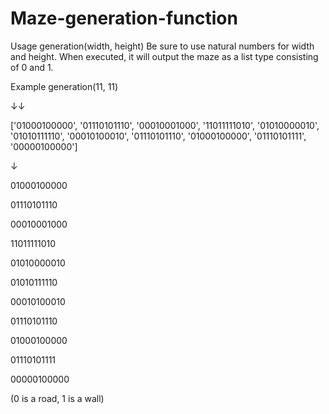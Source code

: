 # Maze-generation-function

Usage
generation(width, height)
Be sure to use natural numbers for width and height.
When executed, it will output the maze as a list type consisting of 0 and 1.

Example
generation(11, 11)

↓↓

['01000100000', '01110101110', '00010001000', '11011111010', '01010000010', '01010111110', '00010100010', '01110101110', '01000100000', '01110101111', '00000100000']

↓

01000100000

01110101110

00010001000

11011111010

01010000010

01010111110

00010100010

01110101110

01000100000

01110101111

00000100000

(0 is a road, 1 is a wall)
